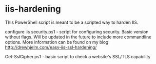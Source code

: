 # iis-hardening
This PowerShell script is meant to be a scripted way to harden IIS.

configure iis security.ps1 - script for configuring security. Basic version without flags. Will be updated in the future to include more commandline options. More information can be found on my blog: http://drewhjelm.com/easy-iis-ssl-hardening/

Get-SslCipher.ps1 - basic script to check a website's SSL/TLS capability
